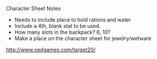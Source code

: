 Character Sheet Notes
- Needs to include place to hold rations and water
- Include a 4th, blank stat to be used.
- How many slots in the backpack? 6, 10?
- Make a place on the character sheet for jewelry/wetware 


http://www.oedgames.com/target20/
